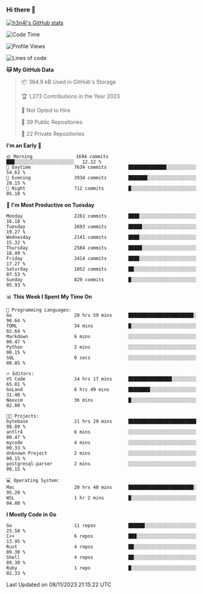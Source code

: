 ### Hi there 👋

[![h3n4l's GitHub stats](https://github-readme-stats.vercel.app/api?username=h3n4l&count_private=true&show_icons=true&theme=radical)](https://github.com/h3n4l/github-readme-stats)

<!--START_SECTION:waka-->
![Code Time](http://img.shields.io/badge/Code%20Time-1%2C687%20hrs%2045%20mins-blue)

![Profile Views](http://img.shields.io/badge/Profile%20Views-0-blue)

![Lines of code](https://img.shields.io/badge/From%20Hello%20World%20I%27ve%20Written-3.7%20million%20lines%20of%20code-blue)

**🐱 My GitHub Data** 

> 📦 364.9 kB Used in GitHub's Storage 
 > 
> 🏆 1,273 Contributions in the Year 2023
 > 
> 🚫 Not Opted to Hire
 > 
> 📜 39 Public Repositories 
 > 
> 🔑 22 Private Repositories 
 > 
**I'm an Early 🐤** 

```text
🌞 Morning                1694 commits        ███░░░░░░░░░░░░░░░░░░░░░░   12.12 % 
🌆 Daytime                7634 commits        ██████████████░░░░░░░░░░░   54.63 % 
🌃 Evening                3934 commits        ███████░░░░░░░░░░░░░░░░░░   28.15 % 
🌙 Night                  712 commits         █░░░░░░░░░░░░░░░░░░░░░░░░   05.10 % 
```
📅 **I'm Most Productive on Tuesday** 

```text
Monday                   2261 commits        ████░░░░░░░░░░░░░░░░░░░░░   16.18 % 
Tuesday                  2693 commits        █████░░░░░░░░░░░░░░░░░░░░   19.27 % 
Wednesday                2141 commits        ████░░░░░░░░░░░░░░░░░░░░░   15.32 % 
Thursday                 2584 commits        █████░░░░░░░░░░░░░░░░░░░░   18.49 % 
Friday                   2414 commits        ████░░░░░░░░░░░░░░░░░░░░░   17.27 % 
Saturday                 1052 commits        ██░░░░░░░░░░░░░░░░░░░░░░░   07.53 % 
Sunday                   829 commits         █░░░░░░░░░░░░░░░░░░░░░░░░   05.93 % 
```


📊 **This Week I Spent My Time On** 

```text
💬 Programming Languages: 
Go                       20 hrs 59 mins      ████████████████████████░   96.64 % 
TOML                     34 mins             █░░░░░░░░░░░░░░░░░░░░░░░░   02.64 % 
Markdown                 6 mins              ░░░░░░░░░░░░░░░░░░░░░░░░░   00.47 % 
Python                   2 mins              ░░░░░░░░░░░░░░░░░░░░░░░░░   00.15 % 
SQL                      0 secs              ░░░░░░░░░░░░░░░░░░░░░░░░░   00.05 % 

🔥 Editors: 
VS Code                  14 hrs 17 mins      ████████████████░░░░░░░░░   65.81 % 
GoLand                   6 hrs 49 mins       ████████░░░░░░░░░░░░░░░░░   31.40 % 
Neovim                   36 mins             █░░░░░░░░░░░░░░░░░░░░░░░░   02.80 % 

🐱‍💻 Projects: 
bytebase                 21 hrs 29 mins      █████████████████████████   98.89 % 
antlr4                   6 mins              ░░░░░░░░░░░░░░░░░░░░░░░░░   00.47 % 
mycode                   4 mins              ░░░░░░░░░░░░░░░░░░░░░░░░░   00.33 % 
Unknown Project          2 mins              ░░░░░░░░░░░░░░░░░░░░░░░░░   00.15 % 
postgresql-parser        2 mins              ░░░░░░░░░░░░░░░░░░░░░░░░░   00.15 % 

💻 Operating System: 
Mac                      20 hrs 40 mins      ████████████████████████░   95.20 % 
WSL                      1 hr 2 mins         █░░░░░░░░░░░░░░░░░░░░░░░░   04.80 % 
```

**I Mostly Code in Go** 

```text
Go                       11 repos            ██████░░░░░░░░░░░░░░░░░░░   25.58 % 
C++                      6 repos             ███░░░░░░░░░░░░░░░░░░░░░░   13.95 % 
Rust                     4 repos             ██░░░░░░░░░░░░░░░░░░░░░░░   09.30 % 
Shell                    4 repos             ██░░░░░░░░░░░░░░░░░░░░░░░   09.30 % 
Ruby                     1 repo              █░░░░░░░░░░░░░░░░░░░░░░░░   02.33 % 
```




 Last Updated on 08/11/2023 21:15:22 UTC
<!--END_SECTION:waka-->

